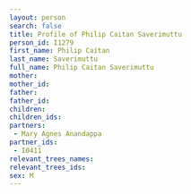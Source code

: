```yaml
---
layout: person
search: false
title: Profile of Philip Caitan Saverimuttu
person_id: I1279
first_name: Philip Caitan
last_name: Saverimuttu
full_name: Philip Caitan Saverimuttu
mother: 
mother_id: 
father: 
father_id: 
children:
children_ids:
partners:
 - Mary Agnes Anandappa
partner_ids:
 - I0411
relevant_trees_names:
relevant_trees_ids:
sex: M
---
```


